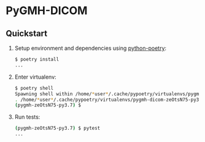 # PyGMH-DICOM

## Quickstart

1. Setup environment and dependencies using [python-poetry](https://python-poetry.org/):

    ```bash
    $ poetry install
    ...
    ```

2. Enter virtualenv:

    ```bash
    $ poetry shell
    Spawning shell within /home/*user*/.cache/pypoetry/virtualenvs/pygmh-dicom-zeOtsN75-py3.7
    . /home/*user*/.cache/pypoetry/virtualenvs/pygmh-dicom-zeOtsN75-py3.7/bin/activate
    (pygmh-zeOtsN75-py3.7) $
    ```

3. Run tests:

    ```bash
    (pygmh-zeOtsN75-py3.7) $ pytest
    ...
    ```
